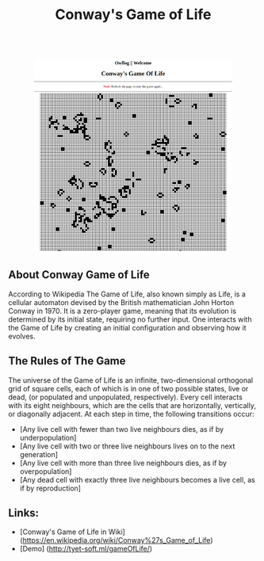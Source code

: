 <div align="center">
  <h1>Conway's Game of Life<h1>
  <br>
  <img src="https://raw.githubusercontent.com/Meklad/conways-game-of-life/master/game_of_life_cover.png" width="400">
</div>

## About Conway Game of Life

According to Wikipedia The Game of Life, also known simply as Life, is a cellular automaton devised by the British mathematician John Horton Conway in 1970. It is a zero-player game, meaning that its evolution is determined by its initial state, requiring no further input. One interacts with the Game of Life by creating an initial configuration and observing how it evolves.

## The Rules of The Game

The universe of the Game of Life is an infinite, two-dimensional orthogonal grid of square cells, each of which is in one of two possible states, live or dead, (or populated and unpopulated, respectively). Every cell interacts with its eight neighbours, which are the cells that are horizontally, vertically, or diagonally adjacent. At each step in time, the following transitions occur:

- [Any live cell with fewer than two live neighbours dies, as if by underpopulation]
- [Any live cell with two or three live neighbours lives on to the next generation]
- [Any live cell with more than three live neighbours dies, as if by overpopulation]
- [Any dead cell with exactly three live neighbours becomes a live cell, as if by reproduction]

## Links: 
- [Conway's Game of Life in Wiki] (https://en.wikipedia.org/wiki/Conway%27s_Game_of_Life)
- [Demo] (http://tyet-soft.ml/gameOfLife/)
